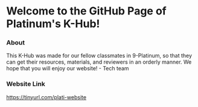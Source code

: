 # Welcome to the GitHub Page of Platinum's K-Hub!
### About
This K-Hub was made for our fellow classmates in 9-Platinum, so that they can get their resources, materials, and reviewers in an orderly manner.
We hope that you will enjoy our website! - Tech team
### Website Link
https://tinyurl.com/plati-website
